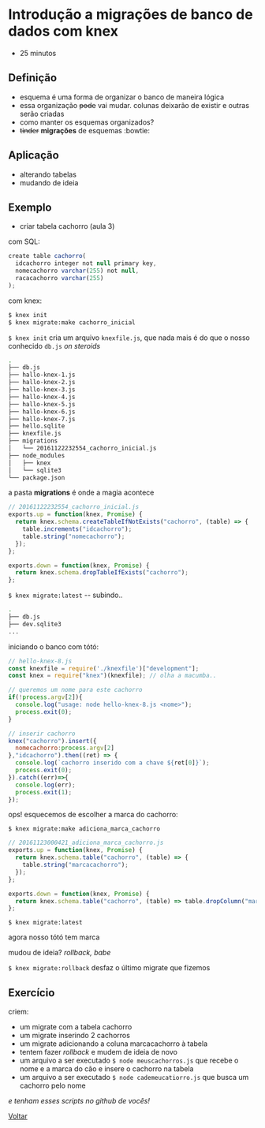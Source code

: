 # Introdução a migrações de banco de dados com knex

- 25 minutos

## Definição

- esquema é uma forma de organizar o banco de maneira lógica
- essa organização ~~pode~~ vai mudar. colunas deixarão de existir e outras serão criadas
- como manter os esquemas organizados?
- ~~tinder~~ **migrações** de esquemas :bowtie:

## Aplicação

- alterando tabelas
- mudando de ideia

## Exemplo

- criar tabela cachorro (aula 3)

com SQL:

```javascript
create table cachorro(
  idcachorro integer not null primary key,
  nomecachorro varchar(255) not null,
  racacachorro varchar(255)
);
```

com knex:

```bash
$ knex init
$ knex migrate:make cachorro_inicial
```

`$ knex init` cria um arquivo `knexfile.js`, que nada mais é do que o nosso conhecido `db.js` *on steroids*

```bash
.
├── db.js
├── hallo-knex-1.js
├── hallo-knex-2.js
├── hallo-knex-3.js
├── hallo-knex-4.js
├── hallo-knex-5.js
├── hallo-knex-6.js
├── hallo-knex-7.js
├── hello.sqlite
├── knexfile.js
├── migrations
│   └── 20161122232554_cachorro_inicial.js
├── node_modules
│   ├── knex
│   └── sqlite3
└── package.json
```

a pasta **migrations** é onde a magia acontece

```javascript
// 20161122232554_cachorro_inicial.js
exports.up = function(knex, Promise) {
  return knex.schema.createTableIfNotExists("cachorro", (table) => {
    table.increments("idcachorro");
    table.string("nomecachorro");
  });
};

exports.down = function(knex, Promise) {
  return knex.schema.dropTableIfExists("cachorro");
};
```

`$ knex migrate:latest` -- subindo..

```bash
.
├── db.js
├── dev.sqlite3
...
```

iniciando o banco com tótó:

```javascript
// hello-knex-8.js
const knexfile = require('./knexfile')["development"];
const knex = require("knex")(knexfile); // olha a macumba..

// queremos um nome para este cachorro
if(!process.argv[2]){
  console.log("usage: node hello-knex-8.js <nome>");
  process.exit(0);
}

// inserir cachorro
knex("cachorro").insert({
  nomecachorro:process.argv[2]
},"idcachorro").then((ret) => {
  console.log(`cachorro inserido com a chave ${ret[0]}`);
  process.exit(0);
}).catch((err)=>{
  console.log(err);
  process.exit(1);
});
```

ops! esquecemos de escolher a marca do cachorro:

`$ knex migrate:make adiciona_marca_cachorro`

```javascript
// 20161123000421_adiciona_marca_cachorro.js
exports.up = function(knex, Promise) {
  return knex.schema.table("cachorro", (table) => {
    table.string("marcacachorro");
  });
};

exports.down = function(knex, Promise) {
  return knex.schema.table("cachorro", (table) => table.dropColumn("marcacachorro"));
};
```

`$ knex migrate:latest`

agora nosso tótó tem marca

mudou de ideia? *rollback, babe*

`$ knex migrate:rollback` desfaz o último migrate que fizemos

## Exercício

criem:

- um migrate com a tabela cachorro
- um migrate inserindo 2 cachorros
- um migrate adicionando a coluna marcacachorro à tabela
- tentem fazer *rollback* e mudem de ideia de novo
- um arquivo a ser executado `$ node meuscachorros.js` que recebe o nome e a marca do cão e insere o cachorro na tabela
- um arquivo a ser executado `$ node cademeucatiorro.js` que busca um cachorro pelo nome

*e tenham esses scripts no github de vocês!*

[Voltar](../README.md)
